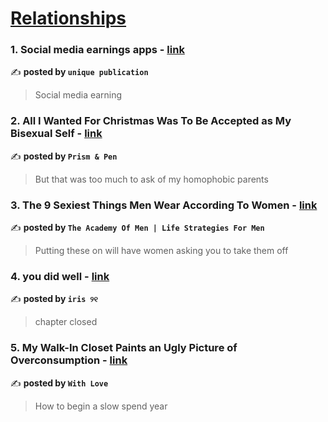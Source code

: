 
<h1><a href=https://medium.com/tag/relationships/recommended target="_blank" rel="noopener noreferrer">Relationships</a></h1>
<h3>1. Social media earnings apps - <a href="https://medium.com/unique-publication/social-media-earnings-apps-3d56b54ffb49" target="_blank" rel="noopener noreferrer">link</a></h3>

✍️ **posted by `unique publication`**

<blockquote>Social media earning</blockquote>

<h3>2. All I Wanted For Christmas Was To Be Accepted as My Bisexual Self - <a href="https://medium.com/prismnpen/all-i-wanted-for-christmas-was-to-be-accepted-as-my-bisexual-self-51ce2911a194" target="_blank" rel="noopener noreferrer">link</a></h3>

✍️ **posted by `Prism & Pen`**

<blockquote>But that was too much to ask of my homophobic parents</blockquote>

<h3>3. The 9 Sexiest Things Men Wear According To Women - <a href="https://medium.com/@Theacademyofmen/the-9-sexiest-things-men-wear-according-to-women-3e5ca06eda1c" target="_blank" rel="noopener noreferrer">link</a></h3>

✍️ **posted by `The Academy Of Men | Life Strategies For Men`**

<blockquote>Putting these on will have women asking you to take them off</blockquote>

<h3>4. you did well - <a href="https://medium.com/@fyoaeuriz/you-did-well-4493249e1cb2" target="_blank" rel="noopener noreferrer">link</a></h3>

✍️ **posted by `iris ୨୧`**

<blockquote>chapter closed</blockquote>

<h3>5. My Walk-In Closet Paints an Ugly Picture of Overconsumption - <a href="https://medium.com/written-with-love/my-walk-in-closet-paints-an-ugly-picture-of-overconsumption-d517976576ed" target="_blank" rel="noopener noreferrer">link</a></h3>

✍️ **posted by `With Love`**

<blockquote>How to begin a slow spend year</blockquote>

